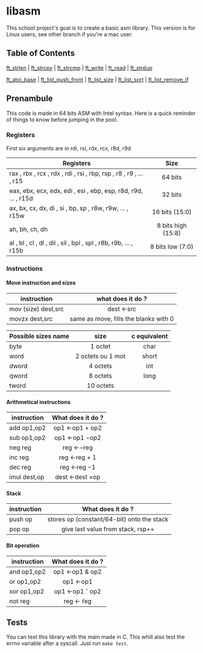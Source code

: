 # libasm
This school project's goal is to create a basic asm library.
This version is for Linux users, see other branch if you're a mac user.

## Table of Contents  
[ft_strlen](#strlen) | [ft_strcpy](#strcpy) | [ft_strcmp](#strcmp) | [ft_write](#write) | [ft_read](#read) | [ft_strdup](#strdup)


[ft_atoi_base](#atoi_base) | [ft_list_push_front](#list_push_front) | [ft_list_size](#list_size) | [ft_list_sort](#list_sort) | [ft_list_remove_if](#list_remove_if)

## Prenambule
This code is made in 64 bits ASM with Intel syntax. Here is a quick reminder of things to know before jumping in the pool.

### Registers
First six arguments are in rdi, rsi, rdx, rcx, r8d, r9d

| Registers                                                           | Size                   |
| ------------------------------------------------------------------- |:----------------------:|
| rax , rbx , rcx , rdx , rdi , rsi , rbp, rsp , r8 , r9 , ... , r15  | 64 bits                |
| eax, ebx, ecx, edx, edi , esi , ebp, esp, r8d, r9d, ... , r15d      | 32 bits                |
| ax, bx, cx, dx, di , si , bp, sp , r8w, r9w, ... , r15w             | 16 bits (15:0)         |
| ah, bh, ch, dh                                                      | 8 bits high (15:8)     |
| al , bl , cl , dl , dil , sil , bpl , spl , r8b, r9b, ... , r15b    | 8 bits low (7:0)       |


### Instructions
#### Move instruction and sizes
| instruction         | what does it do ?                         |       
| ------------------- |:-----------------------------------------:|       
| mov (size) dest,src | dest ←src                                 |       
| movzx dest,src      | same as move, fills the blanks with 0     |       
                                                                          
       
| Possible sizes name | size              | c equivalent |
| ------------------- |:-----------------:|:------------:|
| byte                | 1 octet           | char         |
| word                | 2 octets ou 1 mot | short        |
| dword               | 4 octets          | int          |
| qword               | 8 octets          | long         |
| tword               | 10 octets         |              |

#### Arithmetical instructions

| instruction         | What does it do ?                         |
| ------------------- |:-----------------------------------------:|       
| add op1,op2         | op1 ←op1 + op2                            |
| sub op1,op2         | op1 ←op1 −op2                             |
| neg reg             | reg ←−reg                                 |
| inc reg             | reg ←reg + 1                              |
| dec reg             | reg ←reg −1                               |
| imul dest,op        | dest ←dest ×op                            |

#### Stack
| instruction         | What does it do ?                         |
| ------------------- |:-----------------------------------------:| 
| push op             | stores op (constant/64-bit) onto the stack|
| pop op              | give last value from stack, rsp++         |

#### Bit operation
| instruction         | What does it do ?                         |
| ------------------- |:-----------------------------------------:| 
| and op1,op2         | op1 ←op1 & op2                            |
| or  op1,op2         | op1 ←op1 | op2                            |
| xor op1,op2         | op1 ←op1 ˆ op2                            |
| not reg             | reg ←  ̃reg                                |

## Tests
You can test this library with the main made in C. This whill also test the errno variable after a syscall.
Just run `make test`.
